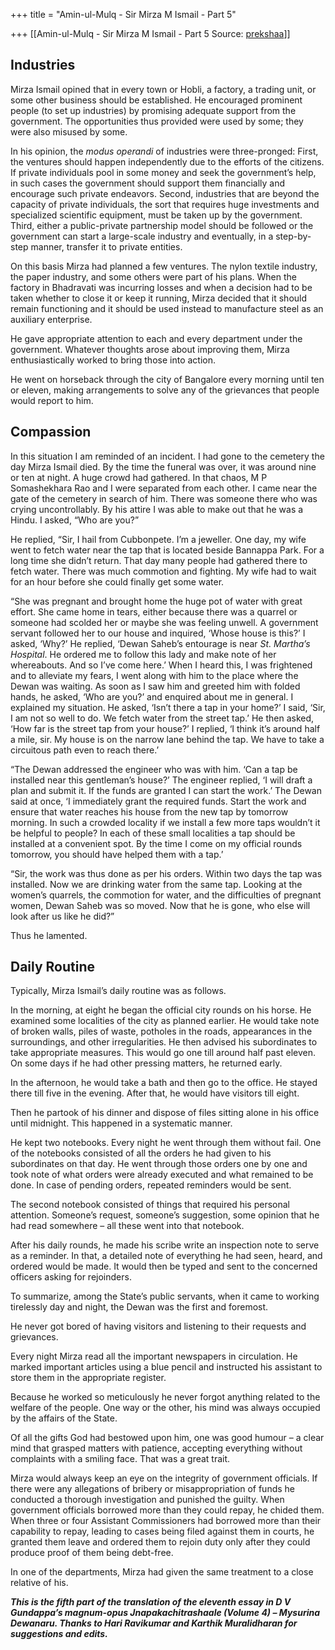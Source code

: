 +++
title = "Amin-ul-Mulq  - Sir Mirza M Ismail - Part 5"

+++
[[Amin-ul-Mulq  - Sir Mirza M Ismail - Part 5	Source: [prekshaa](https://www.prekshaa.in/mirza-ismail-part-5)]]







## Industries

Mirza Ismail opined that in every town or Hobli, a factory, a trading unit, or some other business should be established. He encouraged prominent people (to set up industries) by promising adequate support from the government. The opportunities thus provided were used by some; they were also misused by some.

In his opinion, the *modus operandi* of industries were three-pronged: First, the ventures should happen independently due to the efforts of the citizens. If private individuals pool in some money and seek the government’s help, in such cases the government should support them financially and encourage such private endeavors. Second, industries that are beyond the capacity of private individuals, the sort that requires huge investments and specialized scientific equipment, must be taken up by the government. Third, either a public-private partnership model should be followed or the government can start a large-scale industry and eventually, in a step-by-step manner, transfer it to private entities.

On this basis Mirza had planned a few ventures. The nylon textile industry, the paper industry, and some others were part of his plans. When the factory in Bhadravati was incurring losses and when a decision had to be taken whether to close it or keep it running, Mirza decided that it should remain functioning and it should be used instead to manufacture steel as an auxiliary enterprise.

He gave appropriate attention to each and every department under the government. Whatever thoughts arose about improving them, Mirza enthusiastically worked to bring those into action.

He went on horseback through the city of Bangalore every morning until ten or eleven, making arrangements to solve any of the grievances that people would report to him.

## Compassion

In this situation I am reminded of an incident. I had gone to the cemetery the day Mirza Ismail died. By the time the funeral was over, it was around nine or ten at night. A huge crowd had gathered. In that chaos, M P Somashekhara Rao and I were separated from each other. I came near the gate of the cemetery in search of him. There was someone there who was crying uncontrollably. By his attire I was able to make out that he was a Hindu. I asked, “Who are you?”

He replied, “Sir, I hail from Cubbonpete. I’m a jeweller. One day, my wife went to fetch water near the tap that is located beside Bannappa Park. For a long time she didn’t return. That day many people had gathered there to fetch water. There was much commotion and fighting. My wife had to wait for an hour before she could finally get some water.

“She was pregnant and brought home the huge pot of water with great effort. She came home in tears, either because there was a quarrel or someone had scolded her or maybe she was feeling unwell. A government servant followed her to our house and inquired, ‘Whose house is this?’ I asked, ‘Why?’ He replied, ‘Dewan Saheb’s entourage is near *St. Martha’s Hospital*. He ordered me to follow this lady and make note of her whereabouts. And so I’ve come here.’ When I heard this, I was frightened and to alleviate my fears, I went along with him to the place where the Dewan was waiting. As soon as I saw him and greeted him with folded hands, he asked, ‘Who are you?’ and enquired about me in general. I explained my situation. He asked, ‘Isn’t there a tap in your home?’ I said, ‘Sir, I am not so well to do. We fetch water from the street tap.’ He then asked, ‘How far is the street tap from your house?’ I replied, ‘I think it’s around half a mile, sir. My house is on the narrow lane behind the tap. We have to take a circuitous path even to reach there.’

“The Dewan addressed the engineer who was with him. ‘Can a tap be installed near this gentleman’s house?’ The engineer replied, ‘I will draft a plan and submit it. If the funds are granted I can start the work.’ The Dewan said at once, ‘I immediately grant the required funds. Start the work and ensure that water reaches his house from the new tap by tomorrow morning. In such a crowded locality if we install a few more taps wouldn’t it be helpful to people? In each of these small localities a tap should be installed at a convenient spot. By the time I come on my official rounds tomorrow, you should have helped them with a tap.’

“Sir, the work was thus done as per his orders. Within two days the tap was installed. Now we are drinking water from the same tap. Looking at the women’s quarrels, the commotion for water, and the difficulties of pregnant women, Dewan Saheb was so moved. Now that he is gone, who else will look after us like he did?”

Thus he lamented.

## Daily Routine

Typically, Mirza Ismail’s daily routine was as follows.

In the morning, at eight he began the official city rounds on his horse. He examined some localities of the city as planned earlier. He would take note of broken walls, piles of waste, potholes in the roads, appearances in the surroundings, and other irregularities. He then advised his subordinates to take appropriate measures. This would go one till around half past eleven. On some days if he had other pressing matters, he returned early.

In the afternoon, he would take a bath and then go to the office. He stayed there till five in the evening. After that, he would have visitors till eight.

Then he partook of his dinner and dispose of files sitting alone in his office until midnight. This happened in a systematic manner.

He kept two notebooks. Every night he went through them without fail. One of the notebooks consisted of all the orders he had given to his subordinates on that day. He went through those orders one by one and took note of what orders were already executed and what remained to be done. In case of pending orders, repeated reminders would be sent.

The second notebook consisted of things that required his personal attention. Someone’s request, someone’s suggestion, some opinion that he had read somewhere – all these went into that notebook.

After his daily rounds, he made his scribe write an inspection note to serve as a reminder. In that, a detailed note of everything he had seen, heard, and ordered would be made. It would then be typed and sent to the concerned officers asking for rejoinders.

To summarize, among the State’s public servants, when it came to working tirelessly day and night, the Dewan was the first and foremost.

He never got bored of having visitors and listening to their requests and grievances.

Every night Mirza read all the important newspapers in circulation. He marked important articles using a blue pencil and instructed his assistant to store them in the appropriate register.

Because he worked so meticulously he never forgot anything related to the welfare of the people. One way or the other, his mind was always occupied by the affairs of the State.

Of all the gifts God had bestowed upon him, one was good humour – a clear mind that grasped matters with patience, accepting everything without complaints with a smiling face. That was a great trait.

Mirza would always keep an eye on the integrity of government officials. If there were any allegations of bribery or misappropriation of funds he conducted a thorough investigation and punished the guilty. When government officials borrowed more than they could repay, he chided them. When three or four Assistant Commissioners had borrowed more than their capability to repay, leading to cases being filed against them in courts, he granted them leave and ordered them to rejoin duty only after they could produce proof of them being debt-free.

In one of the departments, Mirza had given the same treatment to a close relative of his.



***This is the fifth part of the translation of the eleventh essay in D V Gundappa’s magnum-opus Jnapakachitrashaale (Volume 4) – Mysurina Dewanaru. Thanks to Hari Ravikumar and Karthik Muralidharan for suggestions and edits.***








